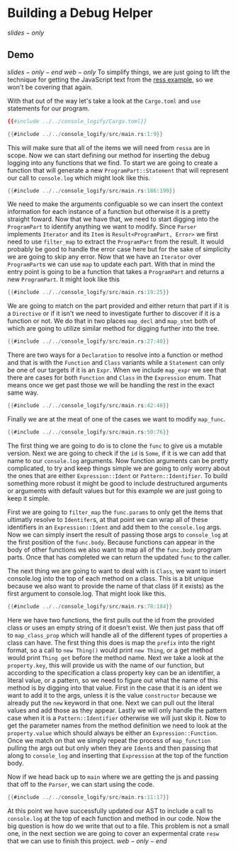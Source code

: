 # Building a Debug Helper
$slides-only$
## Demo
$slides-only-end$
$web-only$
To simplify things, we are just going to lift the technique for getting the JavaScript text from the [ress example](../02.ress/2.html), so we won't be covering that again.

With that out of the way let's take a look at the `Cargo.toml` and `use` statements for our program.

```toml
{{#include ../../console_logify/Cargo.toml}}
```

```rust
{{#include ../../console_logify/src/main.rs:1:9}}
```

This will make sure that all of the items we will need from `ressa` are in scope. Now we can start defining our method for inserting the debug logging into any functions that we find. To start we are going to create a function that will generate a new `ProgramPart::Statement` that will represent our call to `console.log` which might look like this.

```rust
{{#include ../../console_logify/src/main.rs:186:199}}
```

We need to make the arguments configuable so we can insert the context information for each instance of a function but otherwise it is a pretty straight foward. Now that we have that, we need to start digging into the `ProgramPart` to identify anything we want to modify. Since `Parser` implements `Iterator` and its `Item` is `Result<ProgramPart, Error>` we first need to use `filter_map` to extract the `ProgramPart` from the result. It would probably be good to handle the error case here but for the sake of simplicity we are going to skip any error. Now that we have an `Iterator` over `ProgramPart`s we can use `map` to update each part. With that in mind the entry point is going to be a function that takes a `ProgramPart` and returns a new `ProgramPart`. It might look like this

```rust
{{#include ../../console_logify/src/main.rs:19:25}}
```

We are going to match on the part provided and either return that part if it is a `Directive` or if it isn't we need to investigate further to discover if it is a function or not. We do that in two places `map_decl` and `map_stmt` both of which are going to utilize similar method for digging further into the tree.

```rust
{{#include ../../console_logify/src/main.rs:27:40}}
```

There are two ways for a `Declaration` to resolve into a function or method and that is with the `Function` and `Class` variants while a `Statement` can only be one of our targets if it is an `Expr`. When we include `map_expr` we see that there are cases for both `Function` and `Class` in the `Expression` enum. That means once we get past those we will be handling the rest in the exact same way.

```rust
{{#include ../../console_logify/src/main.rs:42:48}}
```

Finally we are at the meat of one of the cases we want to modify `map_func`.

```rust
{{#include ../../console_logify/src/main.rs:50:76}}
```

The first thing we are going to do is to clone the `func` to give us a mutable version. Next we are going to check if the `id` is `Some`, if it is we can add that name to our `console.log` arguments. Now function arguments can be pretty complicated, to try and keep things simple we are going to only worry about the ones that are either `Expression::Ident` or `Pattern::Identifier`. To build something more robust it might be good to include destructured arguments or arguments with default values but for this example we are just going to keep it simple.

First we are going to `filter_map` the `func.params` to only get the items that ultimatly resolve to `Identifer`s, at that point we can wrap all of these identifiers in an `Expression::Ident` and add them to the `console.log` args. Now we can simply insert the result of passing those args to `console_log` at the first position of the `func.body`. Because functions can appear in the body of other functions we also want to map all of the `func.body` program parts. Once that has completed we can return the updated `func` to the caller.

The next thing we are going to want to deal with is `Class`, we want to insert console.log into the top of each method on a class. This is a bit unique because we also want to provide the name of that class (if it exists) as the first argument to console.log. That might look like this.

```rust
{{#include ../../console_logify/src/main.rs:78:184}}
```

Here we have two functions, the first pulls out the id from the provided class or uses an empty string of it doesn't exist. We then just pass that off to `map_class_prop` which will handle all of the different types of properties a class can have. The first thing this does is map the `prefix` into the right format, so a call to `new Thing()` would print `new Thing`, or a get method would print `Thing get` before the method name. Next we take a look at the `property.key`, this will provide us with the name of our function, but according to the specification a class property key can be an identifier, a literal value, or a pattern, so we need to figure out what the name of this method is by digging into that value. First in the case that it is an ident we want to add it to the args, unless it is the value `constructor` because we already put the `new` keyword in that one. Next we can pull out the literal values and add those as they appear. Lastly we will only handle the pattern case when it is a `Pattern::Identifier` otherwise we will just skip it. Now to get the parameter names from the method definition we need to look at the `property.value` which should always be either an `Expression::Function`. Once we match on that we simply repeat the process of `map_function` pulling the args out but only when they are `Ident`s and then passing that along to `console_log` and inserting that `Expression` at the top of the function body.

Now if we head back up to `main` where we are getting the js and passing that off to the `Parser`, we can start using the code.

```rust
{{#include ../../console_logify/src/main.rs:11:17}}
```

At this point we have successfully updated our AST to include a call to `console.log` at the top of each function and method in our code. Now the big question is how do we write that out to a file. This problem is not a small one, in the next section we are going to cover an expermental crate `resw` that we can use to finish this project.
$web-only-end$